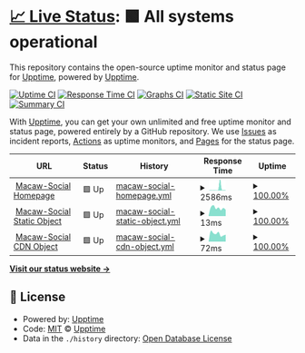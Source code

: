 # [📈 Live Status](https://upptime.github.io/upptime): <!--live status--> **🟩 All systems operational**

This repository contains the open-source uptime monitor and status page for [Upptime](https://upptime.js.org), powered by [Upptime](https://github.com/upptime/upptime).

[![Uptime CI](https://github.com/StreamOfRon/macaw-social-status/workflows/Uptime%20CI/badge.svg)](https://github.com/StreamOfRon/macaw-social-status/actions?query=workflow%3A%22Uptime+CI%22)
[![Response Time CI](https://github.com/StreamOfRon/macaw-social-status/workflows/Response%20Time%20CI/badge.svg)](https://github.com/StreamOfRon/macaw-social-status/actions?query=workflow%3A%22Response+Time+CI%22)
[![Graphs CI](https://github.com/StreamOfRon/macaw-social-status/workflows/Graphs%20CI/badge.svg)](https://github.com/StreamOfRon/macaw-social-status/actions?query=workflow%3A%22Graphs+CI%22)
[![Static Site CI](https://github.com/StreamOfRon/macaw-social-status/workflows/Static%20Site%20CI/badge.svg)](https://github.com/StreamOfRon/macaw-social-status/actions?query=workflow%3A%22Static+Site+CI%22)
[![Summary CI](https://github.com/StreamOfRon/macaw-social-status/workflows/Summary%20CI/badge.svg)](https://github.com/StreamOfRon/macaw-social-status/actions?query=workflow%3A%22Summary+CI%22)

With [Upptime](https://upptime.js.org), you can get your own unlimited and free uptime monitor and status page, powered entirely by a GitHub repository. We use [Issues](https://github.com/upptime/upptime/issues) as incident reports, [Actions](https://github.com/StreamOfRon/macaw-social-status/actions) as uptime monitors, and [Pages](https://upptime.github.io/upptime) for the status page.

<!--start: status pages-->
<!-- This summary is generated by Upptime (https://github.com/upptime/upptime) -->
<!-- Do not edit this manually, your changes will be overwritten -->
<!-- prettier-ignore -->
| URL | Status | History | Response Time | Uptime |
| --- | ------ | ------- | ------------- | ------ |
| <img alt="" src="https://icons.duckduckgo.com/ip3/macaw.social.ico" height="13"> [Macaw-Social Homepage](https://macaw.social) | 🟩 Up | [macaw-social-homepage.yml](https://github.com/StreamOfRon/macaw-social-status/commits/HEAD/history/macaw-social-homepage.yml) | <details><summary><img alt="Response time graph" src="./graphs/macaw-social-homepage/response-time-week.png" height="20"> 2586ms</summary><br><a href="https://status.macaw.social/history/macaw-social-homepage"><img alt="Response time 563" src="https://img.shields.io/endpoint?url=https%3A%2F%2Fraw.githubusercontent.com%2FStreamOfRon%2Fmacaw-social-status%2FHEAD%2Fapi%2Fmacaw-social-homepage%2Fresponse-time.json"></a><br><a href="https://status.macaw.social/history/macaw-social-homepage"><img alt="24-hour response time 219" src="https://img.shields.io/endpoint?url=https%3A%2F%2Fraw.githubusercontent.com%2FStreamOfRon%2Fmacaw-social-status%2FHEAD%2Fapi%2Fmacaw-social-homepage%2Fresponse-time-day.json"></a><br><a href="https://status.macaw.social/history/macaw-social-homepage"><img alt="7-day response time 2586" src="https://img.shields.io/endpoint?url=https%3A%2F%2Fraw.githubusercontent.com%2FStreamOfRon%2Fmacaw-social-status%2FHEAD%2Fapi%2Fmacaw-social-homepage%2Fresponse-time-week.json"></a><br><a href="https://status.macaw.social/history/macaw-social-homepage"><img alt="30-day response time 1058" src="https://img.shields.io/endpoint?url=https%3A%2F%2Fraw.githubusercontent.com%2FStreamOfRon%2Fmacaw-social-status%2FHEAD%2Fapi%2Fmacaw-social-homepage%2Fresponse-time-month.json"></a><br><a href="https://status.macaw.social/history/macaw-social-homepage"><img alt="1-year response time 586" src="https://img.shields.io/endpoint?url=https%3A%2F%2Fraw.githubusercontent.com%2FStreamOfRon%2Fmacaw-social-status%2FHEAD%2Fapi%2Fmacaw-social-homepage%2Fresponse-time-year.json"></a></details> | <details><summary><a href="https://status.macaw.social/history/macaw-social-homepage">100.00%</a></summary><a href="https://status.macaw.social/history/macaw-social-homepage"><img alt="All-time uptime 99.96%" src="https://img.shields.io/endpoint?url=https%3A%2F%2Fraw.githubusercontent.com%2FStreamOfRon%2Fmacaw-social-status%2FHEAD%2Fapi%2Fmacaw-social-homepage%2Fuptime.json"></a><br><a href="https://status.macaw.social/history/macaw-social-homepage"><img alt="24-hour uptime 100.00%" src="https://img.shields.io/endpoint?url=https%3A%2F%2Fraw.githubusercontent.com%2FStreamOfRon%2Fmacaw-social-status%2FHEAD%2Fapi%2Fmacaw-social-homepage%2Fuptime-day.json"></a><br><a href="https://status.macaw.social/history/macaw-social-homepage"><img alt="7-day uptime 100.00%" src="https://img.shields.io/endpoint?url=https%3A%2F%2Fraw.githubusercontent.com%2FStreamOfRon%2Fmacaw-social-status%2FHEAD%2Fapi%2Fmacaw-social-homepage%2Fuptime-week.json"></a><br><a href="https://status.macaw.social/history/macaw-social-homepage"><img alt="30-day uptime 100.00%" src="https://img.shields.io/endpoint?url=https%3A%2F%2Fraw.githubusercontent.com%2FStreamOfRon%2Fmacaw-social-status%2FHEAD%2Fapi%2Fmacaw-social-homepage%2Fuptime-month.json"></a><br><a href="https://status.macaw.social/history/macaw-social-homepage"><img alt="1-year uptime 99.94%" src="https://img.shields.io/endpoint?url=https%3A%2F%2Fraw.githubusercontent.com%2FStreamOfRon%2Fmacaw-social-status%2FHEAD%2Fapi%2Fmacaw-social-homepage%2Fuptime-year.json"></a></details>
| <img alt="" src="https://icons.duckduckgo.com/ip3/macaw.social.ico" height="13"> [Macaw-Social Static Object](https://macaw.social/emoji/1f346.svg) | 🟩 Up | [macaw-social-static-object.yml](https://github.com/StreamOfRon/macaw-social-status/commits/HEAD/history/macaw-social-static-object.yml) | <details><summary><img alt="Response time graph" src="./graphs/macaw-social-static-object/response-time-week.png" height="20"> 13ms</summary><br><a href="https://status.macaw.social/history/macaw-social-static-object"><img alt="Response time 18" src="https://img.shields.io/endpoint?url=https%3A%2F%2Fraw.githubusercontent.com%2FStreamOfRon%2Fmacaw-social-status%2FHEAD%2Fapi%2Fmacaw-social-static-object%2Fresponse-time.json"></a><br><a href="https://status.macaw.social/history/macaw-social-static-object"><img alt="24-hour response time 10" src="https://img.shields.io/endpoint?url=https%3A%2F%2Fraw.githubusercontent.com%2FStreamOfRon%2Fmacaw-social-status%2FHEAD%2Fapi%2Fmacaw-social-static-object%2Fresponse-time-day.json"></a><br><a href="https://status.macaw.social/history/macaw-social-static-object"><img alt="7-day response time 13" src="https://img.shields.io/endpoint?url=https%3A%2F%2Fraw.githubusercontent.com%2FStreamOfRon%2Fmacaw-social-status%2FHEAD%2Fapi%2Fmacaw-social-static-object%2Fresponse-time-week.json"></a><br><a href="https://status.macaw.social/history/macaw-social-static-object"><img alt="30-day response time 14" src="https://img.shields.io/endpoint?url=https%3A%2F%2Fraw.githubusercontent.com%2FStreamOfRon%2Fmacaw-social-status%2FHEAD%2Fapi%2Fmacaw-social-static-object%2Fresponse-time-month.json"></a><br><a href="https://status.macaw.social/history/macaw-social-static-object"><img alt="1-year response time 18" src="https://img.shields.io/endpoint?url=https%3A%2F%2Fraw.githubusercontent.com%2FStreamOfRon%2Fmacaw-social-status%2FHEAD%2Fapi%2Fmacaw-social-static-object%2Fresponse-time-year.json"></a></details> | <details><summary><a href="https://status.macaw.social/history/macaw-social-static-object">100.00%</a></summary><a href="https://status.macaw.social/history/macaw-social-static-object"><img alt="All-time uptime 100.00%" src="https://img.shields.io/endpoint?url=https%3A%2F%2Fraw.githubusercontent.com%2FStreamOfRon%2Fmacaw-social-status%2FHEAD%2Fapi%2Fmacaw-social-static-object%2Fuptime.json"></a><br><a href="https://status.macaw.social/history/macaw-social-static-object"><img alt="24-hour uptime 100.00%" src="https://img.shields.io/endpoint?url=https%3A%2F%2Fraw.githubusercontent.com%2FStreamOfRon%2Fmacaw-social-status%2FHEAD%2Fapi%2Fmacaw-social-static-object%2Fuptime-day.json"></a><br><a href="https://status.macaw.social/history/macaw-social-static-object"><img alt="7-day uptime 100.00%" src="https://img.shields.io/endpoint?url=https%3A%2F%2Fraw.githubusercontent.com%2FStreamOfRon%2Fmacaw-social-status%2FHEAD%2Fapi%2Fmacaw-social-static-object%2Fuptime-week.json"></a><br><a href="https://status.macaw.social/history/macaw-social-static-object"><img alt="30-day uptime 100.00%" src="https://img.shields.io/endpoint?url=https%3A%2F%2Fraw.githubusercontent.com%2FStreamOfRon%2Fmacaw-social-status%2FHEAD%2Fapi%2Fmacaw-social-static-object%2Fuptime-month.json"></a><br><a href="https://status.macaw.social/history/macaw-social-static-object"><img alt="1-year uptime 100.00%" src="https://img.shields.io/endpoint?url=https%3A%2F%2Fraw.githubusercontent.com%2FStreamOfRon%2Fmacaw-social-status%2FHEAD%2Fapi%2Fmacaw-social-static-object%2Fuptime-year.json"></a></details>
| <img alt="" src="https://icons.duckduckgo.com/ip3/macawsocial.sfo3.cdn.digitaloceanspaces.com.ico" height="13"> [Macaw-Social CDN Object](https://macawsocial.sfo3.cdn.digitaloceanspaces.com/accounts/avatars/109/275/542/085/388/685/original/a655926f7c4a560a.png) | 🟩 Up | [macaw-social-cdn-object.yml](https://github.com/StreamOfRon/macaw-social-status/commits/HEAD/history/macaw-social-cdn-object.yml) | <details><summary><img alt="Response time graph" src="./graphs/macaw-social-cdn-object/response-time-week.png" height="20"> 72ms</summary><br><a href="https://status.macaw.social/history/macaw-social-cdn-object"><img alt="Response time 75" src="https://img.shields.io/endpoint?url=https%3A%2F%2Fraw.githubusercontent.com%2FStreamOfRon%2Fmacaw-social-status%2FHEAD%2Fapi%2Fmacaw-social-cdn-object%2Fresponse-time.json"></a><br><a href="https://status.macaw.social/history/macaw-social-cdn-object"><img alt="24-hour response time 55" src="https://img.shields.io/endpoint?url=https%3A%2F%2Fraw.githubusercontent.com%2FStreamOfRon%2Fmacaw-social-status%2FHEAD%2Fapi%2Fmacaw-social-cdn-object%2Fresponse-time-day.json"></a><br><a href="https://status.macaw.social/history/macaw-social-cdn-object"><img alt="7-day response time 72" src="https://img.shields.io/endpoint?url=https%3A%2F%2Fraw.githubusercontent.com%2FStreamOfRon%2Fmacaw-social-status%2FHEAD%2Fapi%2Fmacaw-social-cdn-object%2Fresponse-time-week.json"></a><br><a href="https://status.macaw.social/history/macaw-social-cdn-object"><img alt="30-day response time 84" src="https://img.shields.io/endpoint?url=https%3A%2F%2Fraw.githubusercontent.com%2FStreamOfRon%2Fmacaw-social-status%2FHEAD%2Fapi%2Fmacaw-social-cdn-object%2Fresponse-time-month.json"></a><br><a href="https://status.macaw.social/history/macaw-social-cdn-object"><img alt="1-year response time 80" src="https://img.shields.io/endpoint?url=https%3A%2F%2Fraw.githubusercontent.com%2FStreamOfRon%2Fmacaw-social-status%2FHEAD%2Fapi%2Fmacaw-social-cdn-object%2Fresponse-time-year.json"></a></details> | <details><summary><a href="https://status.macaw.social/history/macaw-social-cdn-object">100.00%</a></summary><a href="https://status.macaw.social/history/macaw-social-cdn-object"><img alt="All-time uptime 99.98%" src="https://img.shields.io/endpoint?url=https%3A%2F%2Fraw.githubusercontent.com%2FStreamOfRon%2Fmacaw-social-status%2FHEAD%2Fapi%2Fmacaw-social-cdn-object%2Fuptime.json"></a><br><a href="https://status.macaw.social/history/macaw-social-cdn-object"><img alt="24-hour uptime 100.00%" src="https://img.shields.io/endpoint?url=https%3A%2F%2Fraw.githubusercontent.com%2FStreamOfRon%2Fmacaw-social-status%2FHEAD%2Fapi%2Fmacaw-social-cdn-object%2Fuptime-day.json"></a><br><a href="https://status.macaw.social/history/macaw-social-cdn-object"><img alt="7-day uptime 100.00%" src="https://img.shields.io/endpoint?url=https%3A%2F%2Fraw.githubusercontent.com%2FStreamOfRon%2Fmacaw-social-status%2FHEAD%2Fapi%2Fmacaw-social-cdn-object%2Fuptime-week.json"></a><br><a href="https://status.macaw.social/history/macaw-social-cdn-object"><img alt="30-day uptime 100.00%" src="https://img.shields.io/endpoint?url=https%3A%2F%2Fraw.githubusercontent.com%2FStreamOfRon%2Fmacaw-social-status%2FHEAD%2Fapi%2Fmacaw-social-cdn-object%2Fuptime-month.json"></a><br><a href="https://status.macaw.social/history/macaw-social-cdn-object"><img alt="1-year uptime 99.94%" src="https://img.shields.io/endpoint?url=https%3A%2F%2Fraw.githubusercontent.com%2FStreamOfRon%2Fmacaw-social-status%2FHEAD%2Fapi%2Fmacaw-social-cdn-object%2Fuptime-year.json"></a></details>

<!--end: status pages-->

[**Visit our status website →**](https://status.macaw.social)

## 📄 License

- Powered by: [Upptime](https://github.com/upptime/upptime)
- Code: [MIT](./LICENSE) © [Upptime](https://upptime.js.org)
- Data in the `./history` directory: [Open Database License](https://opendatacommons.org/licenses/odbl/1-0/)
